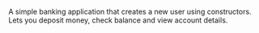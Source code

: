 A simple banking application that creates a new user using constructors. Lets you deposit money, check balance and view account details. 
